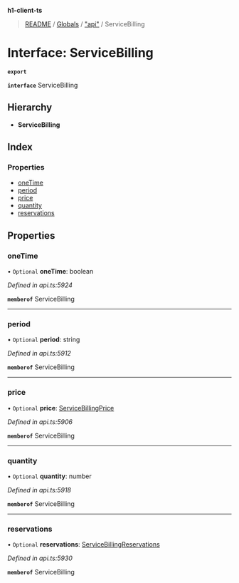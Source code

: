 **h1-client-ts**

> [README](../README.md) / [Globals](../globals.md) / ["api"](../modules/_api_.md) / ServiceBilling

# Interface: ServiceBilling

**`export`** 

**`interface`** ServiceBilling

## Hierarchy

* **ServiceBilling**

## Index

### Properties

* [oneTime](_api_.servicebilling.md#onetime)
* [period](_api_.servicebilling.md#period)
* [price](_api_.servicebilling.md#price)
* [quantity](_api_.servicebilling.md#quantity)
* [reservations](_api_.servicebilling.md#reservations)

## Properties

### oneTime

• `Optional` **oneTime**: boolean

*Defined in api.ts:5924*

**`memberof`** ServiceBilling

___

### period

• `Optional` **period**: string

*Defined in api.ts:5912*

**`memberof`** ServiceBilling

___

### price

• `Optional` **price**: [ServiceBillingPrice](_api_.servicebillingprice.md)

*Defined in api.ts:5906*

**`memberof`** ServiceBilling

___

### quantity

• `Optional` **quantity**: number

*Defined in api.ts:5918*

**`memberof`** ServiceBilling

___

### reservations

• `Optional` **reservations**: [ServiceBillingReservations](_api_.servicebillingreservations.md)

*Defined in api.ts:5930*

**`memberof`** ServiceBilling
